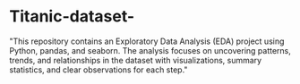 # Titanic-dataset-
"This repository contains an Exploratory Data Analysis (EDA) project using Python, pandas, and seaborn. The analysis focuses on uncovering patterns, trends, and relationships in the dataset with visualizations, summary statistics, and clear observations for each step."
